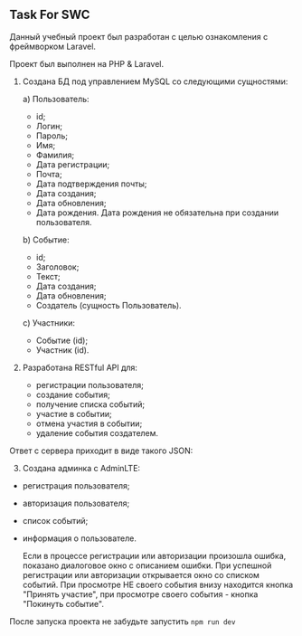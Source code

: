 
## Task For SWC

Данный учебный проект был разработан с целью ознакомления с фреймворком Laravel.


Проект был выполнен на PHP & Laravel.
1. Создана БД под управлением MySQL со следующими сущностями:
   
    а) Пользователь:
   - id;
   - Логин;
   - Пароль;
   - Имя;
   - Фамилия;
   - Дата регистрации;
   - Почта;
   - Дата подтверждения почты;
   - Дата создания;
   - Дата обновления;
   - Дата рождения.
     Дата рождения не обязательна при создании пользователя.
   
   b) Событие:
   - id;
   - Заголовок;
   - Текст;
   - Дата создания;
   - Дата обновления;
   - Создатель (сущность Пользователь).
   
    с) Участники:
   - Событие (id);
   - Участник (id).
    

2. Разработана RESTful API для:
   - регистрации пользователя; 
   - создание события;
   - получение списка событий;
   - участие в событии;
   - отмена участия в событии;
   - удаление события создателем.

Ответ с сервера приходит в виде такого JSON: 

3. Создана админка с AdminLTE:
- регистрация пользователя;
- авторизация пользователя;
- список событий;
- информация о пользователе.


  Если в процессе регистрации или авторизации произошла ошибка, показано диалоговое окно с описанием ошибки. При успешной регистрации или авторизации открывается окно со списком событий.
  При просмотре НЕ своего события внизу находится кнопка "Принять участие", при просмотре своего события - кнопка "Покинуть событие".

 После запуска проекта не забудьте запустить
`npm run dev`
